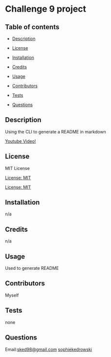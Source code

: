 # Challenge 9 project 

  ## Table of contents 

  - [Description](#description) 

  - [License](#license) 

  - [Installation](#installation) 

  - [Credits](#credits) 

  - [Usage](#usage) 

  - [Contributors](#contributors) 

  - [Tests](#tests) 

  - [Questions](#questions) 

  ## Description 
 Using the CLI to generate a README in markdown 

[Youtube Video!](https://youtu.be/aDgyVqLL9-Q)

  ## License 
 MIT License 

  [License: MIT](https://www.mit.edu/~amini/LICENSE.md) 

  [License: MIT](https://img.shields.io/badge/License-MIT-yellow.svg) 

  ## Installation 
 n/a 

  ## Credits 
 n/a 

  ## Usage 
 Used to generate README 

  ## Contributors 
 Myself 

  ## Tests 
 none 

  ## Questions 
 Email:sked98@gmail.com 
 [sophiekedrowski](https://www.github.com/sophiekedrowski) 

